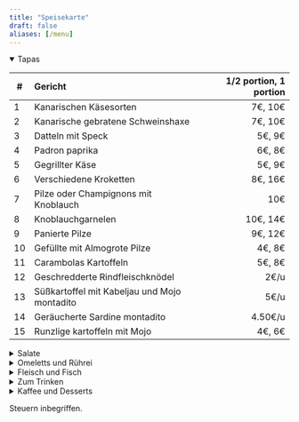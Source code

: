 ```yaml
---
title: "Speisekarte"
draft: false
aliases: [/menu]
---
```


<details open>
<summary>Tapas</summary>

| # | Gericht | 1/2 portion, 1 portion |
|---|:---|---:|
| 1 | Kanarischen Käsesorten | 7€, 10€|
| 2 | Kanarische gebratene Schweinshaxe | 7€, 10€|
| 3 | Datteln mit Speck | 5€, 9€|
| 4 | Padron paprika | 6€, 8€|
| 5 | Gegrillter Käse | 5€, 9€|
| 6 | Verschiedene Kroketten | 8€, 16€|
| 7 | Pilze oder Champignons mit Knoblauch | 10€|
| 8 | Knoblauchgarnelen | 10€, 14€|
| 9 | Panierte Pilze | 9€, 12€|
| 10 | Gefüllte mit Almogrote Pilze | 4€, 8€|
| 11 | Carambolas Kartoffeln| 5€, 8€|
| 12 | Geschredderte Rindfleischknödel | 2€/u|
| 13 | Süßkartoffel mit Kabeljau und Mojo montadito | 5€/u|
| 14 | Geräucherte Sardine montadito | 4.50€/u|
| 15 | Runzlige kartoffeln mit Mojo | 4€, 6€|


</details>

<details>
<summary>Salate</summary>

| # | Gericht | 1/2 portion, 1 portion |
|---|:---|---:|
| 17 | Salat des Hauses | 8.50€, 13€|
| 18 | Tomaten, Sardellen und Avocado salat | 10€€|

</details>

<details>
<summary>Omeletts und Rührei</summary>

| # | Gericht | 1/2 portion, 1 portion |
|---|:---|---:|
| 20 | Haus Rührei | 9€|
| 21 | Garnelen und Pilze Rührei | 11€|
| 22 | Kanarisches Omelett | 8€, 11€|
| 23 | Knoblauchomelett | 5€|
| 24 | Spanisches Omlett | 5€, 7€|
| 25 | Wurstomelett| 6€, 8€|
| 26 | Kabeljau-Omelett| 8€, 11€|
| 27 | Mit Fleisch gefülltes Omelett | 7€|

</details>

<details>
<summary>Fleisch und Fisch</summary>

| # | Gericht | 1/2 portion, 1 portion |
|---|:---|---:|
| 30 | Mit Fleisch oder Thunfisch gefüllte Zucchini |  8.50€/u|
| 31 | Mit Fleisch oder Thunfisch gefüllter Pfeffer |  8.50€/u|
| 32 | Moussaka |  8.50€/u|
| 33 | Knoblauch gehacktes Rinderfilet | 12€, 15€|
| 34 | Gehacktes Rinderfilet mit Cocacola | 13€, 16€|
| 35 | Gehacktes Rinderfilet mit Garnelen | 14€, 17€|
| 36 | Fleischklößchen | 7€, 14€|
| 37 | Kanarischer Rindfleischeintopf | 8€, 12€|
| 38 | Panierte gehackte Hähnchen | 8€, 11€|
| 39 | Knoblauch gehackte Hähnchen | 8€, 11€|
| 40 | Knoblauch gebratenes Kaninchen | 10€|

</details>

<details>
<summary>Zum Trinken</summary>

## Weine

<center>Rotweine</center>

| # | Produkt | Preis |
|---|:---|---:|
| 50 | Hausrotwein | 1/4 2.50€, 1/2 5€|
| 51 | Mocanero  | 14€|
| 52 | Presas Ocampo  | 14€|
| 53 | Presas Ocampo Barrica  | 15€|
| 54 | El Monje Tradicional  | 14€|
| 55 | El Monje Hollera  | 14€|

<center>Weißweine</center>

| # | Produkt | Preis |
|---|:---|---:|
| 60 | Haus trockener Weißwein  | 1/4 2.50€, 1/2 5€|
| 61 | Hausfruchtiger Weißwein | 1/4 2.50€, 1/2 5€|
| 62 | Brumas de Ayoza Afrutado | 16€|
| 63 | Brumas de Ayoza Seco | 16€|

## Biere

| # | Produkt | Preis |
|---|:---|---:|
| 70 | Fassbier |  caña 1.50€, 1906 3.50€|
| 71 | Dorada pilsen o especial  | 1.50€|
| 72 | Dorada sin o Tropical limón | 1.50€|
| 73 | Dorada especial roja o Tropical 1924 | 2€|
| 74 | 1906 Especial o Red Vintage | 3€|
| 75 | 1906 Black coupage o Irish Red Ale | 3.50€|
| 76 | Brewdog Punk IPA o Erdinger Dunkel | 3.50€|
| 77 | Estrella de galicia 0,0 | 3.50€|

## Andere Getränke

| # | Produkt | Preis |
|---|:---|---:|
| 80 | Wasser |  1/2l 1.20€, 1l 2€|
| 81 | Sprudel wasser|  1/2l 1.20€|
| 82 | Sprudels |  1.50€|

</details>

<details>
<summary>Kaffee und Desserts</summary>

| # | Produkt | Preis |
|---|:---|---:|
| 90 | Hausgemachte Flans |  4€|
| 91 | Homemade Pies |  4.20€|
| 92 | Teas, coffee|  1.20€|
| 93 | Cortados |  1.50€|
| 94 | Milky coffee |  2€|

</details>

Steuern inbegriffen.